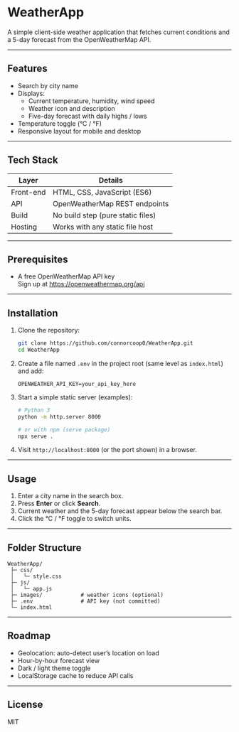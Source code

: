 # WeatherApp

A simple client-side weather application that fetches current conditions and a 5-day forecast from the OpenWeatherMap API.

---

## Features

- Search by city name
- Displays:
  - Current temperature, humidity, wind speed
  - Weather icon and description
  - Five-day forecast with daily highs / lows
- Temperature toggle (°C / °F)
- Responsive layout for mobile and desktop

---

## Tech Stack

| Layer      | Details                              |
|------------|--------------------------------------|
| Front-end  | HTML, CSS, JavaScript (ES6)          |
| API        | OpenWeatherMap REST endpoints        |
| Build      | No build step (pure static files)    |
| Hosting    | Works with any static file host      |

---

## Prerequisites

- A free OpenWeatherMap API key  
  Sign up at <https://openweathermap.org/api>

---

## Installation

1. Clone the repository:

   ```bash
   git clone https://github.com/connorcoop0/WeatherApp.git
   cd WeatherApp
   ```

2. Create a file named `.env` in the project root (same level as `index.html`) and add:

   ```
   OPENWEATHER_API_KEY=your_api_key_here
   ```

3. Start a simple static server (examples):

   ```bash
   # Python 3
   python -m http.server 8000

   # or with npm (serve package)
   npx serve .
   ```

4. Visit `http://localhost:8000` (or the port shown) in a browser.

---

## Usage

1. Enter a city name in the search box.
2. Press **Enter** or click **Search**.
3. Current weather and the 5-day forecast appear below the search bar.
4. Click the °C / °F toggle to switch units.

---

## Folder Structure

```
WeatherApp/
 ├─ css/
 │   └─ style.css
 ├─ js/
 │   └─ app.js
 ├─ images/            # weather icons (optional)
 ├─ .env               # API key (not committed)
 └─ index.html
```

---

## Roadmap

- Geolocation: auto-detect user’s location on load
- Hour-by-hour forecast view
- Dark / light theme toggle
- LocalStorage cache to reduce API calls

---

## License

MIT
